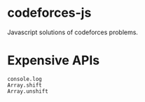 # codeforces-js
Javascript solutions of codeforces problems.

# Expensive APIs
```
console.log
Array.shift
Array.unshift
```
